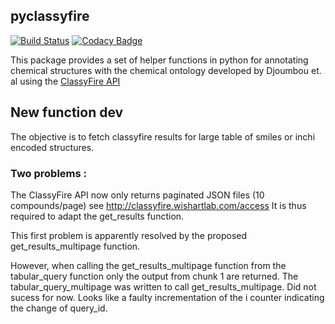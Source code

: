 ## pyclassyfire
[![Build Status](https://travis-ci.org/JamesJeffryes/pyclassyfire.svg?branch=master)](https://travis-ci.org/JamesJeffryes/pyclassyfire)
[![Codacy Badge](https://api.codacy.com/project/badge/Grade/011626d1fdc54bc089adf1c0ae1208ca)](https://www.codacy.com/app/JamesJeffryes/pyclassyfire?utm_source=github.com&amp;utm_medium=referral&amp;utm_content=JamesJeffryes/pyclassyfire&amp;utm_campaign=Badge_Grade)

This package provides a set of helper functions in python for 
annotating chemical structures with the chemical ontology developed by 
Djoumbou et. al using the [ClassyFire API](http://classyfire.wishartlab.com/)

## New function dev

The objective is to fetch classyfire results for large table of smiles or inchi encoded structures.

### Two problems :


The ClassyFire API now only returns paginated JSON files (10 compounds/page) see <http://classyfire.wishartlab.com/access>
It is thus required to adapt the get_results function.

This first problem is apparently resolved by the proposed get_results_multipage function.

However, when calling the get_results_multipage function from the tabular_query function only the output from chunk 1 are returned.
The tabular_query_multipage was written to call get_results_multipage. Did not sucess for now.
Looks like a faulty incrementation of the i counter indicating the change of query_id.




